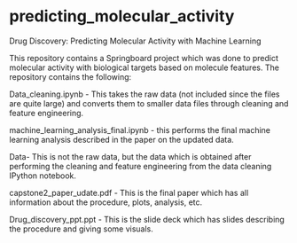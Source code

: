 # predicting_molecular_activity
Drug Discovery: Predicting Molecular Activity with Machine Learning


This repository contains a Springboard project which was done to predict molecular activity with biological targets based on molecule features. The repository contains the following:

Data_cleaning.ipynb - This takes the raw data (not included since the files are quite large) and converts them to smaller data files through cleaning and feature engineering.

machine_learning_analysis_final.ipynb - this performs the final machine learning analysis described in the paper on the updated data.

Data- This is not the raw data, but the data which is obtained after performing the cleaning and feature engineering from the data cleaning IPython notebook.
 
capstone2_paper_udate.pdf - This is the final paper which has all information about the procedure, plots, analysis, etc.

Drug_discovery_ppt.ppt - This is the slide deck which has slides describing the procedure and giving some visuals.
